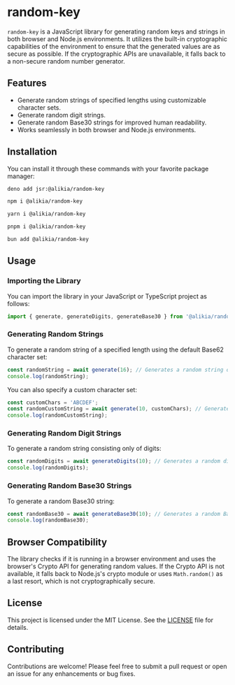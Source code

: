 # random-key

`random-key` is a JavaScript library for generating random keys and strings in both browser and Node.js environments. It utilizes the built-in cryptographic capabilities of the environment to ensure that the generated values are as secure as possible. If the cryptographic APIs are unavailable, it falls back to a non-secure random number generator.

## Features

- Generate random strings of specified lengths using customizable character sets.
- Generate random digit strings.
- Generate random Base30 strings for improved human readability.
- Works seamlessly in both browser and Node.js environments.

## Installation

You can install it through these commands with your favorite package manager:

```bash
deno add jsr:@alikia/random-key
```

```bash
npm i @alikia/random-key
```

```bash
yarn i @alikia/random-key
```

```bash
pnpm i @alikia/random-key
```

```bash
bun add @alikia/random-key
```

## Usage

### Importing the Library

You can import the library in your JavaScript or TypeScript project as follows:

```javascript
import { generate, generateDigits, generateBase30 } from '@alikia/random-key';
```

### Generating Random Strings

To generate a random string of a specified length using the default Base62 character set:

```javascript
const randomString = await generate(16); // Generates a random string of length 16
console.log(randomString);
```

You can also specify a custom character set:

```javascript
const customChars = 'ABCDEF';
const randomCustomString = await generate(10, customChars); // Generates a random string of length 10 using custom characters
console.log(randomCustomString);
```

### Generating Random Digit Strings

To generate a random string consisting only of digits:

```javascript
const randomDigits = await generateDigits(10); // Generates a random digit string of length 10
console.log(randomDigits);
```

### Generating Random Base30 Strings

To generate a random Base30 string:

```javascript
const randomBase30 = await generateBase30(10); // Generates a random Base30 string of length 10
console.log(randomBase30);
```

## Browser Compatibility

The library checks if it is running in a browser environment and uses the browser's Crypto API for generating random values. If the Crypto API is not available, it falls back to Node.js's crypto module or uses `Math.random()` as a last resort, which is not cryptographically secure.

## License

This project is licensed under the MIT License. See the [LICENSE](LICENSE) file for details.

## Contributing

Contributions are welcome! Please feel free to submit a pull request or open an issue for any enhancements or bug fixes.
